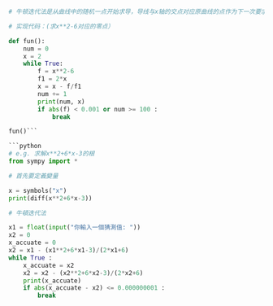 ```python
# 牛顿迭代法是从曲线中的随机一点开始求导，导线与x轴的交点对应原曲线的点作为下一次要求导的点，依次类推。

# 实现代码：(求x**2-6对应的零点）

def fun():
    num = 0
    x = 2
    while True:
        f = x**2-6
        f1 = 2*x
        x = x - f/f1
        num += 1
        print(num, x)
        if abs(f) < 0.001 or num >= 100 :
            break

fun()```

```python
# e.g. 求解x**2+6*x-3的根
from sympy import *

# 首先要定義變量

x = symbols("x")
print(diff(x**2+6*x-3))

# 牛頓迭代法

x1 = float(input("你輸入一個猜測值: "))
x2 = 0
x_accuate = 0
x2 = x1 - (x1**2+6*x1-3)/(2*x1+6)
while True :
    x_accuate = x2
    x2 = x2 - (x2**2+6*x2-3)/(2*x2+6)
    print(x_accuate)
    if abs(x_accuate - x2) <= 0.000000001 :
        break
```